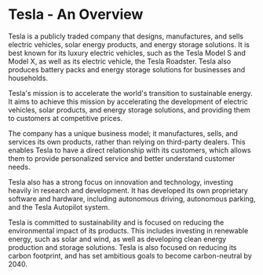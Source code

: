 

# **Tesla - An Overview**

Tesla is a publicly traded company that designs, manufactures, and sells electric vehicles, solar energy products, and energy storage solutions. It is best known for its luxury electric vehicles, such as the Tesla Model S and Model X, as well as its electric vehicle, the Tesla Roadster. Tesla also produces battery packs and energy storage solutions for businesses and households.

Tesla's mission is to accelerate the world's transition to sustainable energy. It aims to achieve this mission by accelerating the development of electric vehicles, solar products, and energy storage solutions, and providing them to customers at competitive prices.

The company has a unique business model; it manufactures, sells, and services its own products, rather than relying on third-party dealers. This enables Tesla to have a direct relationship with its customers, which allows them to provide personalized service and better understand customer needs.

Tesla also has a strong focus on innovation and technology, investing heavily in research and development. It has developed its own proprietary software and hardware, including autonomous driving, autonomous parking, and the Tesla Autopilot system.

Tesla is committed to sustainability and is focused on reducing the environmental impact of its products. This includes investing in renewable energy, such as solar and wind, as well as developing clean energy production and storage solutions. Tesla is also focused on reducing its carbon footprint, and has set ambitious goals to become carbon-neutral by 2040.